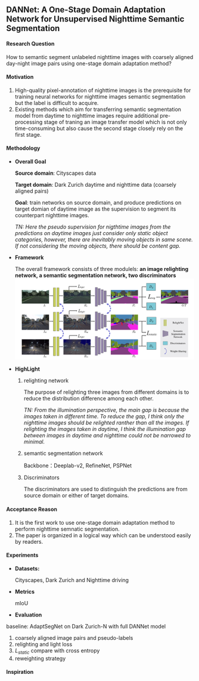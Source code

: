 ## DANNet: A One-Stage Domain Adaptation Network for Unsupervised Nighttime Semantic Segmentation

#### Research Question
How to semantic segment unlabeled nighttime images with coarsely aligned day-night image pairs using one-stage domain adaptation method?

#### Motivation
1. High-quality pixel-annotation of nighttime images is the prerequisite for training neural networks for nighttime images semantic segmentation but the label is difficult to acquire. 
2. Existing methods which aim for transferring semantic segmentation model from daytime to nighttime images require additional pre-processing stage of traning an image transfer model which is not only time-consuming but also cause the second stage closely rely on the first stage.

#### Methodology
- **Overall Goal**

  **Source domain**: Cityscapes data 
  
  **Target domain**: Dark Zurich daytime and nighttime data (coarsely aligned pairs)
  
  **Goal**: train networks on source domain, and produce predictions on target domian of daytime image as the supervision to segment its counterpart nighttime images.
  
  *TN: Here the pseudo supervision for nigthtime images from the predictions on daytime images just consider only static object categories, however, there are inevitably moving objects in same scene. If not considering the moving objects, there should be content gap.*


- **Framework**

  The overall framework consists of three modulels: **an image relighting network, a semantic segmentation network, two discriminators**
  ![images](../Image/Architecture-of-DANNet.png)
  
- **HighLight**
  1. relighting network
  
     The purpose of relighting three images from different domains is to reduce the distribution difference among each other.
     
     *TN: From the illumination perspective, the main gap is because the images taken in different time. To reduce the gap, I think only the nighttime images should be relighted ranther than all the images. If relighting the images taken in daytime, I think the illumination gap between images in daytime and nighttime could not be narrowed to minimal.*
     
   2. semantic segmentation network
   
      Backbone：Deeplab-v2, RefineNet, PSPNet

   3. Discriminators

      The discriminators are used to distinguish the predictions are from source domain or either of target domains.
  

#### Acceptance Reason
1. It is the first work to use one-stage domain adaptation method to perform nighttime semnatic segmentation.
2. The paper is organized in a logical way which can be understood easily by readers.

#### Experiments
- **Datasets:**

  Cityscapes, Dark Zurich and Nighttime driving
  
- **Metrics**

  mIoU
  
- **Evaluation**

baseline: AdaptSegNet on Dark Zurich-N with full DANNet model

1. coarsely aligned image pairs and pseudo-labels
2. relighting and light loss
3. $L_{static}$ compare with cross entropy
4. reweighting strategy

#### Inspiration
